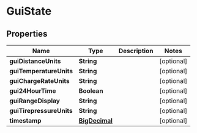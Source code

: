# GuiState

## Properties
Name | Type | Description | Notes
------------ | ------------- | ------------- | -------------
**guiDistanceUnits** | **String** |  |  [optional]
**guiTemperatureUnits** | **String** |  |  [optional]
**guiChargeRateUnits** | **String** |  |  [optional]
**gui24HourTime** | **Boolean** |  |  [optional]
**guiRangeDisplay** | **String** |  |  [optional]
**guiTirepressureUnits** | **String** |  |  [optional]
**timestamp** | [**BigDecimal**](BigDecimal.md) |  |  [optional]
